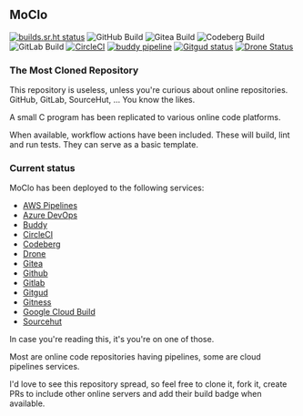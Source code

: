 ## MoClo

[![builds.sr.ht status](https://builds.sr.ht/~ka_st/moclo/commits/master/build.yml.svg)](https://builds.sr.ht/~ka_st/moclo/commits/master/build.yml?) ![GitHub Build](https://github.com/KaSt/moclo/actions/workflows/build.yml/badge.svg) ![Gitea Build](https://gitea.com/KaSt/moclo/actions/workflows/build.yml/badge.svg) ![Codeberg Build](https://codeberg.org/KaSt/moclo/badges/workflows/build.yml/badge.svg) ![GitLab Build](https://gitlab.com/Kapppa/moclo/badges/master/pipeline.svg) [![CircleCI](https://dl.circleci.com/status-badge/img/circleci/N48JnXvXTL7JuZDQeQ43YM/6oYrGmoLX4VyQ2VucQzfm4/tree/master.svg?style=svg)](https://dl.circleci.com/status-badge/redirect/circleci/N48JnXvXTL7JuZDQeQ43YM/6oYrGmoLX4VyQ2VucQzfm4/tree/master) [![buddy pipeline](https://eu.buddy.works/pm---8/moclo/pipelines/pipeline/199425/badge.svg?token=bb3a1947d2c144ba6363b1aaa3a0a19fcc0e76a7d6b98d82b446850015cf602c "buddy pipeline")](https://eu.buddy.works/pm---8/moclo/pipelines/pipeline/199425) 
[![Gitgud status](https://gitgud.io/Kapppa/moclo/badges/master/pipeline.svg)](https://gitgud.io/Kapppa/moclo/-/commits/master) [![Drone Status](https://cloud.drone.io/api/badges/KaSt/moclo/status.svg)](https://cloud.drone.io/KaSt/moclo) 



### The Most Cloned Repository
This repository is useless, unless you're curious about online repositories. 
GitHub, GitLab, SourceHut, ... You know the likes.

A small C program has been replicated to various online code platforms. 

When available, workflow actions have been included. 
These will build, lint and run tests. They can serve as a basic template.

### Current status
MoClo has been deployed to the following services:
- [AWS Pipelines](https://github.com/KaSt/moclo/blob/master/awsbuildspec.yml)
- [Azure DevOps](https://github.com/KaSt/moclo/blob/master/azure-pipelines.yml)
- [Buddy](https://github.com/KaSt/moclo/tree/master/.buddy)
- [CircleCI](https://github.com/KaSt/moclo/tree/master/.circleci)
- [Codeberg](https://github.com/KaSt/moclo/tree/master/.forgejo/workflows)
- [Drone](https://github.com/KaSt/moclo/blob/master/.drone.yml)
- [Gitea](https://github.com/KaSt/moclo/tree/master/.gitea/workflows)
- [Github](https://github.com/KaSt/moclo/tree/master/.github/workflows)
- [Gitlab](https://github.com/KaSt/moclo/blob/master/.gitlab-ci.yml)
- [Gitgud](https://github.com/KaSt/moclo/blob/master/.gitlab-ci.yml)
- [Gitness](https://github.com/KaSt/moclo/tree/master/.harness)
- [Google Cloud Build](https://github.com/KaSt/moclo/blob/master/cloudbuild.yaml)
- [Sourcehut](https://github.com/KaSt/moclo/tree/circleci-project-setup/.builds)

In case you're reading this, it's you're on one of those.

Most are online code repositories having pipelines, some are cloud pipelines services.


I'd love to see this repository spread, so feel free to clone it, fork it, create PRs to include other online servers and add their build badge when available.


